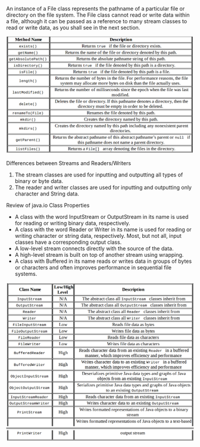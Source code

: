 
An instance of a File class represents the pathname of a particular file or directory on the file system.
The File class cannot read or write data within a file, although it can be passed as a reference to
many stream classes to read or write data, as you shall see in the next section.

![File Methods](file_methods.png)

Differences between Streams and Readers/Writers
1. The stream classes are used for inputting and outputting all types of binary or byte data.
2. The reader and writer classes are used for inputting and outputting only character and String data.

Review of java.io Class Properties

- A class with the word InputStream or OutputStream in its name is used for reading or writing
binary data, respectively.
- A class with the word Reader or Writer in its name is used for reading or writing character or
string data, respectively.
Most, but not all, input classes have a corresponding output class.
- A low-level stream connects directly with the source of the data.
- A high-level stream is built on top of another stream using wrapping.
- A class with Buffered in its name reads or writes data in groups of bytes or characters and often
improves performance in sequential file systems.

![Stream Classes](stream_classes.png)
